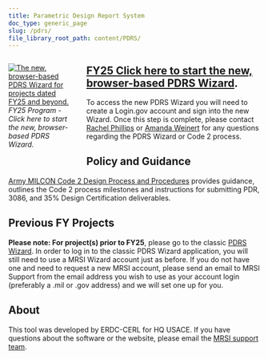 ```yaml
---
title: Parametric Design Report System
doc_type: generic_page
slug: /pdrs/
file_library_root_path: content/PDRS/
---
```


<div>
  <div style="width: 128px; float: left; margin: 1em 2em 1em 0;">
    <a href="https://wizards.mrsi.erdc.dren.mil/"><img src="/admin/images/uploads/mbp-wizard-256x256.png" alt="The new, browser-based PDRS Wizard for projects dated FY25 and beyond."/></a>
    <em>
    FY25 Program - Click here to start the new, browser-based PDRS Wizard.
    </em>
  </div>
</div>

## [FY25 Click here to start the new, browser-based PDRS Wizard](https://wizards.mrsi.erdc.dren.mil/).

To access the new PDRS Wizard you will need to create a Login.gov account and sign into the new Wizard. Once this step is complete, please contact [Rachel Phillips](mailto:rachel.m.phillips@usace.army.mil) or [Amanda Weinert](mailto:amanda.h.weinert@usace.army.mil) for any questions regarding the PDRS Wizard or Code 2 process.

## Policy and Guidance

[Army MILCON Code 2 Design Process and Procedures](https://rfpwizard.mrsi.erdc.dren.mil/MRSI/content/PDRS/Policy/FY25%20Guidance%20and%20Templates/1_Instructions%20for%20FY25%20Army%20MILCON%20Code%202.pdf) provides guidance, outlines the Code 2 process milestones and instructions for submitting PDR, 3086, and 35% Design Certification deliverables.

## Previous FY Projects

**Please note: For project(s) prior to FY25**, please go to the classic [PDRS Wizard](https://rfpwizard.mrsi.erdc.dren.mil/wizards/pdrsw/Client/WizardApplication.application). In order to log in to the classic PDRS Wizard application, you will still need to use a MRSI Wizard account just as before. If you do not have one and need to request a new MRSI account, please send an email to MRSI Support from the email address you wish to use as your account login (preferably a .mil or .gov address) and we will set one up for you.

## About

This tool was developed by ERDC-CERL for HQ USACE. If you have questions about the software or the website, please email the [MRSI support team](mailto:mrsi_support@usace.army.mil).
